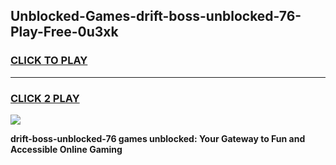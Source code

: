 
## Unblocked-Games-drift-boss-unblocked-76-Play-Free-0u3xk
<h3>
<a href="https://premium76.site?title=drift-boss-unblocked-76&ref=24M">CLICK TO PLAY</a></h3>
<hr>

<h3>
<a href="https://premium76.site?title=drift-boss-unblocked-76&ref=24M">CLICK 2 PLAY</a>
  
</h3>

<a href="https://premium76.site?title=drift-boss-unblocked-76&ref=24M"><img src="https://clearcache.store/games.png"></a>


**drift-boss-unblocked-76 games unblocked: Your Gateway to Fun and Accessible Online Gaming**
